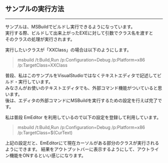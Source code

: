 ## サンプルの実行方法

***

サンプルは、MSBuildでビルドし実行できるようになっています。  
実行する際、ビルドして出来上がったEXEに対して引数でクラス名を渡すと  
そのクラスの処理が実行されます。  

実行したいクラスが「XXClass」の場合は以下のようにします。  
> msbuild /t:Build,Run /p:Configuration=Debug /p:Platform=x86 /p:TargetClass=XXClass

普段、私はこのサンプルをVisualStudioではなくテキストエディタで記述してビルド・実行しています。  
みなさんがお使いのテキストエディタでも、外部コマンド機能がついていると思います。  
後は、エディタの外部コマンドにMSBuildを実行するための設定を行えば完了です。  

私は普段 EmEditor を利用しているので以下の設定を登録して利用しています。  
> msbuild /t:Build,Run /p:Configuration=Debug /p:Platform=x86 /p:TargetClass=$(CurText)

上記の設定だと、EmEditorにて現在カーソルがある部分のクラスが実行されるようにできます。
結果をアウトプットバーに表示するようにして、アウトライン機能をONするといい感じになります。


